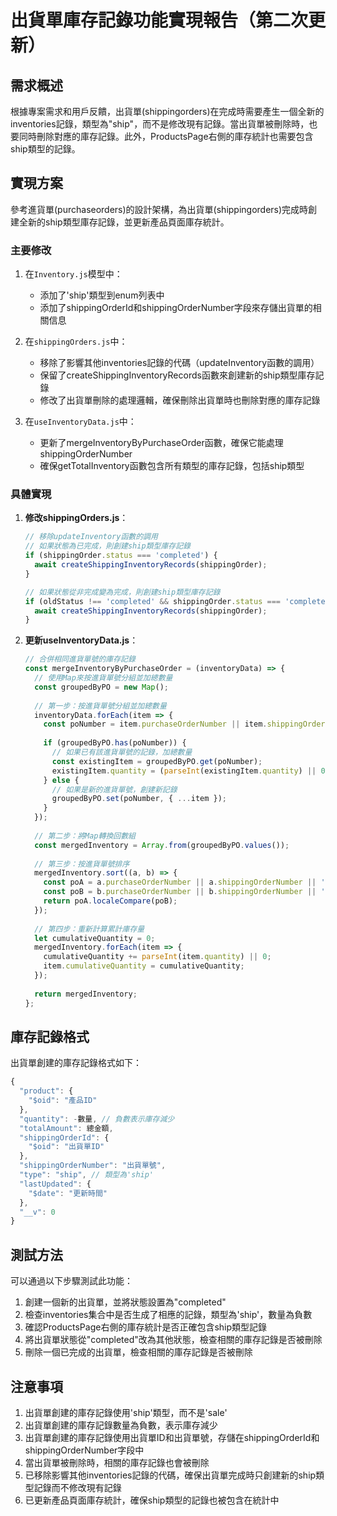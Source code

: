 # 出貨單庫存記錄功能實現報告（第二次更新）

## 需求概述

根據專案需求和用戶反饋，出貨單(shippingorders)在完成時需要產生一個全新的inventories記錄，類型為"ship"，而不是修改現有記錄。當出貨單被刪除時，也要同時刪除對應的庫存記錄。此外，ProductsPage右側的庫存統計也需要包含ship類型的記錄。

## 實現方案

參考進貨單(purchaseorders)的設計架構，為出貨單(shippingorders)完成時創建全新的ship類型庫存記錄，並更新產品頁面庫存統計。

### 主要修改

1. 在`Inventory.js`模型中：
   - 添加了'ship'類型到enum列表中
   - 添加了shippingOrderId和shippingOrderNumber字段來存儲出貨單的相關信息

2. 在`shippingOrders.js`中：
   - 移除了影響其他inventories記錄的代碼（updateInventory函數的調用）
   - 保留了createShippingInventoryRecords函數來創建新的ship類型庫存記錄
   - 修改了出貨單刪除的處理邏輯，確保刪除出貨單時也刪除對應的庫存記錄

3. 在`useInventoryData.js`中：
   - 更新了mergeInventoryByPurchaseOrder函數，確保它能處理shippingOrderNumber
   - 確保getTotalInventory函數包含所有類型的庫存記錄，包括ship類型

### 具體實現

1. **修改shippingOrders.js**：
   ```javascript
   // 移除updateInventory函數的調用
   // 如果狀態為已完成，則創建ship類型庫存記錄
   if (shippingOrder.status === 'completed') {
     await createShippingInventoryRecords(shippingOrder);
   }

   // 如果狀態從非完成變為完成，則創建ship類型庫存記錄
   if (oldStatus !== 'completed' && shippingOrder.status === 'completed') {
     await createShippingInventoryRecords(shippingOrder);
   }
   ```

2. **更新useInventoryData.js**：
   ```javascript
   // 合併相同進貨單號的庫存記錄
   const mergeInventoryByPurchaseOrder = (inventoryData) => {
     // 使用Map來按進貨單號分組並加總數量
     const groupedByPO = new Map();
     
     // 第一步：按進貨單號分組並加總數量
     inventoryData.forEach(item => {
       const poNumber = item.purchaseOrderNumber || item.shippingOrderNumber || '未指定';
       
       if (groupedByPO.has(poNumber)) {
         // 如果已有該進貨單號的記錄，加總數量
         const existingItem = groupedByPO.get(poNumber);
         existingItem.quantity = (parseInt(existingItem.quantity) || 0) + (parseInt(item.quantity) || 0);
       } else {
         // 如果是新的進貨單號，創建新記錄
         groupedByPO.set(poNumber, { ...item });
       }
     });
     
     // 第二步：將Map轉換回數組
     const mergedInventory = Array.from(groupedByPO.values());
     
     // 第三步：按進貨單號排序
     mergedInventory.sort((a, b) => {
       const poA = a.purchaseOrderNumber || a.shippingOrderNumber || '';
       const poB = b.purchaseOrderNumber || b.shippingOrderNumber || '';
       return poA.localeCompare(poB);
     });
     
     // 第四步：重新計算累計庫存量
     let cumulativeQuantity = 0;
     mergedInventory.forEach(item => {
       cumulativeQuantity += parseInt(item.quantity) || 0;
       item.cumulativeQuantity = cumulativeQuantity;
     });
     
     return mergedInventory;
   };
   ```

## 庫存記錄格式

出貨單創建的庫存記錄格式如下：

```javascript
{
  "product": {
    "$oid": "產品ID"
  },
  "quantity": -數量, // 負數表示庫存減少
  "totalAmount": 總金額,
  "shippingOrderId": {
    "$oid": "出貨單ID"
  },
  "shippingOrderNumber": "出貨單號",
  "type": "ship", // 類型為'ship'
  "lastUpdated": {
    "$date": "更新時間"
  },
  "__v": 0
}
```

## 測試方法

可以通過以下步驟測試此功能：

1. 創建一個新的出貨單，並將狀態設置為"completed"
2. 檢查inventories集合中是否生成了相應的記錄，類型為'ship'，數量為負數
3. 確認ProductsPage右側的庫存統計是否正確包含ship類型記錄
4. 將出貨單狀態從"completed"改為其他狀態，檢查相關的庫存記錄是否被刪除
5. 刪除一個已完成的出貨單，檢查相關的庫存記錄是否被刪除

## 注意事項

1. 出貨單創建的庫存記錄使用'ship'類型，而不是'sale'
2. 出貨單創建的庫存記錄數量為負數，表示庫存減少
3. 出貨單創建的庫存記錄使用出貨單ID和出貨單號，存儲在shippingOrderId和shippingOrderNumber字段中
4. 當出貨單被刪除時，相關的庫存記錄也會被刪除
5. 已移除影響其他inventories記錄的代碼，確保出貨單完成時只創建新的ship類型記錄而不修改現有記錄
6. 已更新產品頁面庫存統計，確保ship類型的記錄也被包含在統計中
